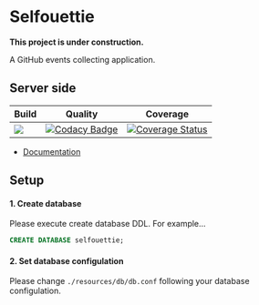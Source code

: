 # Selfouettie

**This project is under construction.**

A GitHub events collecting application.

## Server side

|Build|Quality|Coverage|
|---|---|---|
|[![](https://travis-ci.org/YoshinoriN/Selfouettie.svg?branch=master)](https://travis-ci.org/YoshinoriN/Selfouettie)|[![Codacy Badge](https://api.codacy.com/project/badge/Grade/837c3a3046454c2da2b035d60ba30bea)](https://www.codacy.com/app/YoshinoriN/Selfouettellia?utm_source=github.com&amp;utm_medium=referral&amp;utm_content=YoshinoriN/Selfouettellia&amp;utm_campaign=Badge_Grade)|[![Coverage Status](https://coveralls.io/repos/github/YoshinoriN/Selfouettie/badge.svg?branch=master)](https://coveralls.io/github/YoshinoriN/Selfouettie?branch=master)|

* [Documentation](./selfouettie-server)

## Setup

#### 1. Create database

Please execute create database DDL. For example...

```sql
CREATE DATABASE selfouettie;
```

#### 2. Set database configulation

Please change `./resources/db/db.conf` following your database configulation.
